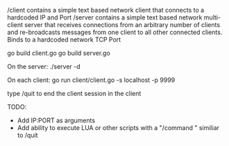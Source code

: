 /client contains a simple text based network client that connects to a hardcoded IP and Port
/server contains a simple text based network multi-client server that receives connections from an arbitrary number of clients and re-broadcasts messages from one client to all other connected clients.  Binds to a hardcoded network TCP Port

go build client.go
go build server.go

On the server:
./server -d


On each client:
go run client/client.go -s localhost -p 9999


type /quit to end the client session in the client



TODO:
* Add IP:PORT as arguments
* Add ability to execute LUA or other scripts with a "/command <string>" similiar to /quit


